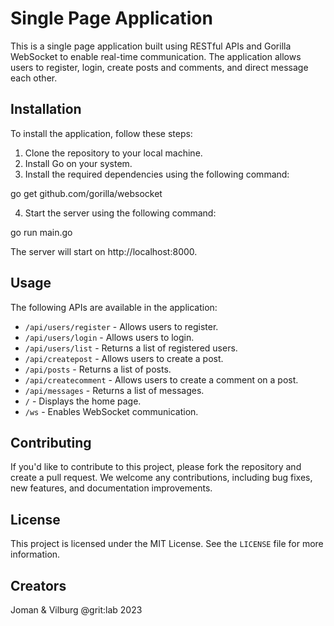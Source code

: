 # Single Page Application

This is a single page application built using RESTful APIs and Gorilla WebSocket to enable real-time communication. The application allows users to register, login, create posts and comments, and direct message each other.

## Installation

To install the application, follow these steps:

1. Clone the repository to your local machine.
2. Install Go on your system.
3. Install the required dependencies using the following command:

go get github.com/gorilla/websocket

4. Start the server using the following command:

go run main.go

The server will start on http://localhost:8000.

## Usage

The following APIs are available in the application:

- `/api/users/register` - Allows users to register.
- `/api/users/login` - Allows users to login.
- `/api/users/list` - Returns a list of registered users.
- `/api/createpost` - Allows users to create a post.
- `/api/posts` - Returns a list of posts.
- `/api/createcomment` - Allows users to create a comment on a post.
- `/api/messages` - Returns a list of messages.
- `/` - Displays the home page.
- `/ws` - Enables WebSocket communication.

## Contributing

If you'd like to contribute to this project, please fork the repository and create a pull request. We welcome any contributions, including bug fixes, new features, and documentation improvements.

## License

This project is licensed under the MIT License. See the `LICENSE` file for more information.

## Creators

Joman & Vilburg @grit:lab
2023
